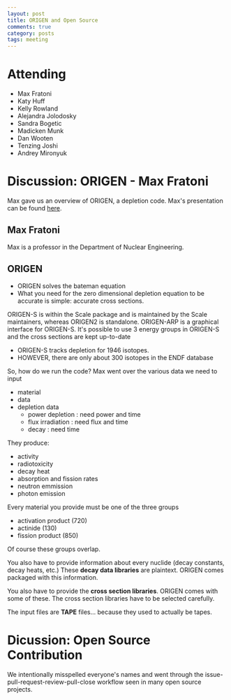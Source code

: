 ```yaml
---
layout: post
title: ORIGEN and Open Source
comments: true
category: posts
tags: meeting 
---
```



# Attending

- Max Fratoni
- Katy Huff
- Kelly Rowland
- Alejandra Jolodosky
- Sandra Bogetic
- Madicken Munk
- Dan Wooten
- Tenzing Joshi
- Andrey Mironyuk

# Discussion: ORIGEN - Max Fratoni

Max gave us an overview of ORIGEN, a depletion code.
Max's presentation can be found [here][pres].


## Max Fratoni

Max is a professor in the Department of Nuclear Engineering.

## ORIGEN

- ORIGEN solves the bateman equation
- What you need for the zero dimensional depletion equation to be accurate is 
  simple: accurate cross sections.

ORIGEN-S is within the Scale package and is maintained by the Scale 
maintainers, whereas ORIGEN2 is standalone. ORIGEN-ARP is a graphical interface 
for ORIGEN-S. It's possible to use 3 energy groups in ORIGEN-S and the cross 
sections are kept up-to-date 

- ORIGEN-S tracks depletion for 1946 isotopes. 
- HOWEVER, there are only about 300 isotopes in the ENDF database 

So, how do we run the code? Max went over the various data we need to input
 - material
 - data
 - depletion data
   - power depletion : need power and time
   - flux irradiation : need flux and time
   - decay : need time

They produce:

- activity
- radiotoxicity
- decay heat
- absorption and fission rates
- neutron emmission
- photon emission

Every material you provide must be one of the three groups

- activation product (720)
- actinide (130)
- fission product (850)

Of course these groups overlap.

You also have to provide information about every nuclide (decay constants, 
decay heats, etc.) These **decay data libraries** are plaintext. ORIGEN comes 
packaged with this information.

You also have to provide the **cross section libraries**. ORIGEN comes with 
some of these. The cross section libraries have to be selected carefully. 

The input files are **TAPE** files... because they used to actually be tapes. 



# Dicussion: Open Source Contribution

We intentionally misspelled everyone's names and went through the 
issue-pull-request-review-pull-close workflow seen in many open source 
projects.

[pres]: https://github.com/thehackerwithin/berkeley/tree/master/origen "Presentation" 
